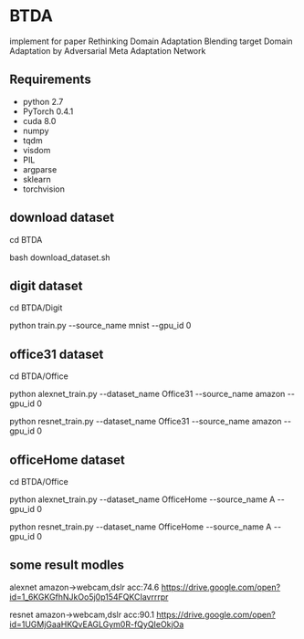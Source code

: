 # BTDA
implement for paper Rethinking Domain Adaptation Blending target Domain Adaptation by Adversarial Meta Adaptation Network 

## Requirements
* python 2.7
* PyTorch 0.4.1
* cuda 8.0
* numpy
* tqdm
* visdom
* PIL
* argparse
* sklearn
* torchvision

## download dataset

cd BTDA

bash download_dataset.sh

## digit dataset

cd BTDA/Digit

python train.py --source_name mnist --gpu_id 0

## office31 dataset

cd BTDA/Office

python alexnet_train.py --dataset_name Office31 --source_name amazon --gpu_id 0

python resnet_train.py  --dataset_name Office31 --source_name amazon --gpu_id 0

## officeHome dataset

cd BTDA/Office

python alexnet_train.py --dataset_name OfficeHome --source_name A --gpu_id 0

python resnet_train.py  --dataset_name OfficeHome --source_name A --gpu_id 0

## some result modles

alexnet amazon->webcam,dslr acc:74.6 https://drive.google.com/open?id=1_6KGKGfhNJkOo5j0p154FQKCIavrrrpr

resnet  amazon->webcam,dslr acc:90.1 https://drive.google.com/open?id=1UGMjGaaHKQvEAGLGym0R-fQyQIeOkjOa
